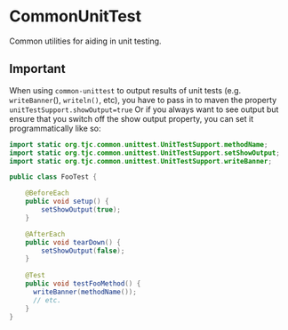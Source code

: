 # CommonUnitTest

Common utilities for aiding in unit testing.

## Important

When using `common-unittest` to output results of unit tests (e.g. `writeBanner`(), `writeln()`, etc), you have to pass in to maven the property `unitTestSupport.showOutput=true` Or if you always want to see output but ensure that you switch off the show output property,  you can set it programmatically like so:

```java
import static org.tjc.common.unittest.UnitTestSupport.methodName;
import static org.tjc.common.unittest.UnitTestSupport.setShowOutput;
import static org.tjc.common.unittest.UnitTestSupport.writeBanner;

public class FooTest {

    @BeforeEach
    public void setup() {
        setShowOutput(true);
    }

    @AfterEach
    public void tearDown() {
        setShowOutput(false);
    }
  
    @Test
  	public void testFooMethod() {
      writeBanner(methodName());
      // etc.
    }
}
```



